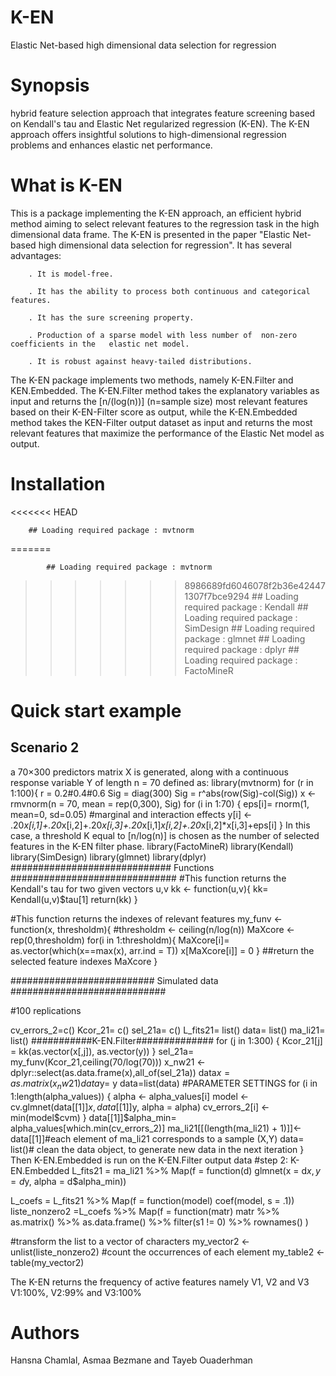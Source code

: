 # K-EN 
Elastic Net-based high dimensional data selection for regression
# Synopsis 
hybrid feature selection approach that integrates feature screening based on Kendall's tau and Elastic Net regularized regression (K-EN). The K-EN approach offers insightful solutions to high-dimensional regression problems and enhances elastic net performance.  
# What is K-EN

This is a package implementing the K-EN approach, an efficient hybrid  method aiming to select relevant features to the regression task in the high dimensional data frame. The K-EN  is presented in the paper "Elastic Net-based high dimensional data selection for regression". It has several advantages:

        . It is model-free.

        . It has the ability to process both continuous and categorical features.

        . It has the sure screening property.

        . Production of a sparse model with less number of  non-zero coefficients in the   elastic net model.

        . It is robust against heavy-tailed distributions.
 
The K-EN package implements two methods, namely K-EN.Filter and KEN.Embedded. The K-EN.Filter method takes the explanatory variables as input and returns the [n/(log⁡(n))]  (n=sample size) most relevant features based on their K-EN-Filter score as output, while the K-EN.Embedded method takes the KEN-Filter output dataset as input and returns the most relevant features that maximize the performance of the Elastic Net model as output.

# Installation
<<<<<<< HEAD
		

		## Loading required package : mvtnorm
=======
				
            ## Loading required package : mvtnorm
>>>>>>> 8986689fd6046078f2b36e424471307f7bce9294
      	## Loading required package : Kendall
		## Loading required package : SimDesign
		## Loading required package : glmnet
		## Loading required package : dplyr
            ## Loading required package : FactoMineR
# Quick start example
## Scenario 2
a 70×300 predictors matrix X is generated, along with a continuous response variable
Y of length n = 70 defined as:
library(mvtnorm)
for (r in 1:100){
  r = 0.2#0.4#0.6
  Sig = diag(300)
  Sig = r^abs(row(Sig)-col(Sig))
  x <- rmvnorm(n = 70, mean = rep(0,300), Sig)
  for (i in 1:70) {
    eps[i]= rnorm(1, mean=0, sd=0.05)
    #marginal and interaction effects
    y[i] <- .20*x[i,1]+.20*x[i,2]+.20*x[i,3]+.20*x[i,1]*x[i,2]+.20*x[i,2]*x[i,3]+eps[i]
  }
In this case, a threshold K equal to [n/log(n)] is chosen as the number of selected features in the K-EN filter phase.
library(FactoMineR)
library(Kendall)
library(SimDesign)
library(glmnet)
library(dplyr)
############################# Functions ############################## 
#This function returns the Kendall's tau for two given vectors u,v
kk <- function(u,v){
  kk= Kendall(u,v)$tau[1]
  return(kk)
}

#This function returns the indexes of relevant features
my_funv <- function(x, thresholdm){
  #thresholdm <- ceiling(n/log(n))
  MaXcore <- rep(0,thresholdm)
  for(i in 1:thresholdm){
    MaXcore[i]= as.vector(which(x==max(x), arr.ind = T))
    x[MaXcore[i]] = 0
  }
  ##return the selected feature indexes
  MaXcore
}

########################## Simulated data ############################

#100 replications


cv_errors_2=c()
Kcor_21= c()
sel_21a= c()
L_fits21= list()
data= list()
ma_li21= list()
###########K-EN.Filter##############
  for (j in 1:300) {
    Kcor_21[j] = kk(as.vector(x[,j]), as.vector(y))
  }
  sel_21a= my_funv(Kcor_21,ceiling(70/log(70)))
  x_nw21 <- dplyr::select(as.data.frame(x),all_of(sel_21a))
  data$x= as.matrix(x_nw21)
  data$y= y
  data=list(data)
  #PARAMETER SETTINGS
  for (i in 1:length(alpha_values)) {
    alpha <- alpha_values[i]
    model <- cv.glmnet(data[[1]]$x, data[[1]]$y, alpha = alpha)
    cv_errors_2[i] <- min(model$cvm)
  }
  data[[1]]$alpha_min= alpha_values[which.min(cv_errors_2)]
  ma_li21[[(length(ma_li21) + 1)]]<- data[[1]]#each element of ma_li21 corresponds to a sample (X,Y)
  data= list()# clean the data object, to generate new data in the next iteration
}
Then K-EN.Embedded is run on the K-EN.Filter output data 
#step 2: K-EN.Embedded
L_fits21 = ma_li21 %>% Map(f = function(d) glmnet(x = d$x, y = d$y, 
                                                  alpha = d$alpha_min))

L_coefs = L_fits21 %>% Map(f = function(model) coef(model, s = .1))
liste_nonzero2 =L_coefs %>%
  Map(f = function(matr) matr %>% as.matrix() %>%
        as.data.frame() %>%
        filter(s1 != 0) %>% 
        rownames()
  )

#transform the list to a vector of characters
my_vector2 <- unlist(liste_nonzero2)
#count the occurrences of each element
my_table2 <- table(my_vector2)

The K-EN returns the frequency of active features namely V1, V2 and V3
V1:100%, V2:99% and V3:100%


# Authors 
Hansna Chamlal, Asmaa Bezmane and Tayeb Ouaderhman





